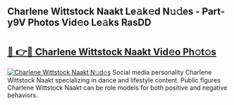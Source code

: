 ## Charlene Wittstock Naakt Le𝚊k𝚎d N𝚞𝚍es - Part-y9V Photos Vid𝚎o Le𝚊ks RasDD

# <h2><a href="http://fb8ljp.evod.top/?m=Charlene+Wittstock+Naakt">🔗 👉🔴 Charlene Wittstock Naakt Vid𝚎o Ph𝚘t𝚘s</a></h2>

[![Charlene Wittstock Naakt N𝚞d𝚎s](https://i.imgur.com/8V9OHl7.gif)](http://fb8ljp.evod.top/?m=Charlene+Wittstock+Naakt)
Social media personality Charlene Wittstock Naakt specializing in dance and lifestyle content. Public figures Charlene Wittstock Naakt can be role models for both positive and negative behaviors. 

